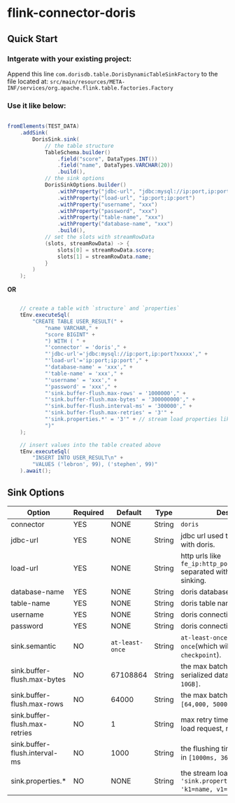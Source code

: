 # flink-connector-doris

## Quick Start

### Intgerate with your existing project:

Append this line `com.dorisdb.table.DorisDynamicTableSinkFactory` to the file located at:
`src/main/resources/META-INF/services/org.apache.flink.table.factories.Factory`

### Use it like below:

```java

fromElements(TEST_DATA)
    .addSink(
        DorisSink.sink(
            // the table structure
            TableSchema.builder()
                .field("score", DataTypes.INT())
                .field("name", DataTypes.VARCHAR(20))
                .build(),
            // the sink options
            DorisSinkOptions.builder()
                .withProperty("jdbc-url", "jdbc:mysql://ip:port,ip:port?xxxxx")
                .withProperty("load-url", "ip:port;ip:port")
                .withProperty("username", "xxx")
                .withProperty("password", "xxx")
                .withProperty("table-name", "xxx")
                .withProperty("database-name", "xxx")
                .build(),
            // set the slots with streamRowData
            (slots, streamRowData) -> {
                slots[0] = streamRowData.score;
                slots[1] = streamRowData.name;
            }
        )
    );

```

**OR**

```java

    // create a table with `structure` and `properties`
    tEnv.executeSql(
        "CREATE TABLE USER_RESULT(" +
            "name VARCHAR," +
            "score BIGINT" +
            ") WITH ( " +
            "'connector' = 'doris'," +
            "'jdbc-url'='jdbc:mysql://ip:port,ip:port?xxxxx'," +
            "'load-url'='ip:port;ip:port'," +
            "'database-name' = 'xxx'," +
            "'table-name' = 'xxx'," +
            "'username' = 'xxx'," +
            "'password' = 'xxx'," +
            "'sink.buffer-flush.max-rows' = '1000000'," +
            "'sink.buffer-flush.max-bytes' = '300000000'," +
            "'sink.buffer-flush.interval-ms' = '300000'," +
            "'sink.buffer-flush.max-retries' = '3'" +
            "'sink.properties.*' = '3'" + // stream load properties like `'sink.properties.columns' = 'k1=name, v1=score'`
            ")"
    );

    // insert values into the table created above
    tEnv.executeSql(
        "INSERT INTO USER_RESULT\n" +
        "VALUES ('lebron', 99), ('stephen', 99)"
    ).await();

```

## Sink Options

| Option | Required | Default | Type | Description |
|  ----  | ----  | ----  | ----  | ----  |
| connector | YES | NONE | String |`doris`|
| jdbc-url | YES | NONE | String | jdbc url used to execute queries with doris. |
| load-url | YES | NONE | String | http urls like `fe_ip:http_port;fe_ip:http_port` separated with `;`, used to batch sinking. |
| database-name | YES | NONE | String | doris database name |
| table-name | YES | NONE | String | doris table name |
| username | YES | NONE | String | doris connecting username |
| password | YES | NONE | String | doris connecting password |
| sink.semantic | NO | `at-least-once` | String | `at-least-once` or `exactly-once`(which will `only flush on checkpoint`). |
| sink.buffer-flush.max-bytes | NO | 67108864 | String | the max batching size of serialized data, range in `[64MB, 10GB]`. |
| sink.buffer-flush.max-rows | NO | 64000 | String | the max batching rows, range in `[64,000, 5000,000]`. |
| sink.buffer-flush.max-retries | NO | 1 | String | max retry times of the stream load request, range in `[0, 10]`. |
| sink.buffer-flush.interval-ms | NO | 1000 | String | the flushing time interval, range in `[1000ms, 3600000ms]`. |
| sink.properties.* | NO | NONE | String | the stream load properties like `'sink.properties.columns' = 'k1=name, v1=score'`. |
